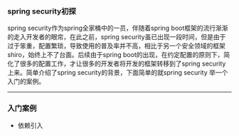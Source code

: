 ### spring security初探

spring security作为spring全家桶中的一员，伴随着spring boot框架的流行渐渐的走入开发者的眼帘，在此之前，spring security虽已出现一段时间，但是由于过于笨重，配置繁琐，导致使用的普及率并不高，相比于另一个安全领域的框架shiro，始终上不了台面。后续由于spring boot的出现，在约定配置的原则下，简化了很多的配置工作，才让很多的开发者将开发的框架转移到了spring security上来。简单介绍了spring security的背景，下面简单的就spring security 举一个入门的案例。

---

### 入门案例

- 依赖引入

```

```